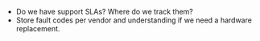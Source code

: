 - Do we have support SLAs? Where do we track them?
- Store fault codes per vendor and understanding if we need a hardware replacement.
